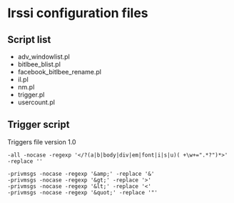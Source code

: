 # Irssi configuration files

## Script list

- adv_windowlist.pl
- bitlbee_blist.pl
- facebook_bitlbee_rename.pl
- il.pl
- nm.pl
- trigger.pl
- usercount.pl

## Trigger script

Triggers file version 1.0

```
-all -nocase -regexp '</?(a|b|body|div|em|font|i|s|u)( +\w+=".*?")*>' -replace ''

-privmsgs -nocase -regexp '&amp;' -replace '&'
-privmsgs -nocase -regexp '&gt;' -replace '>'
-privmsgs -nocase -regexp '&lt;' -replace '<'
-privmsgs -nocase -regexp '&quot;' -replace '"'
```
